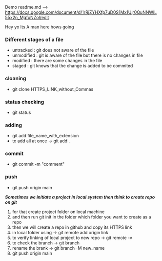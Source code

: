 Demo readme.md --> https://docs.google.com/document/d/1rRjZYHXfp7uD0S1Mx1Ujr0QuNNWlL55x2n_MgfuNZoI/edit

Hey yo
Its A man here hows going 

### Different stages of a file
- untracked : git does not aware of the file
- unmodified : git is aware of the file but there is no changes in file
- modified : there are some changes in the file
- staged : git knows that the change is added to be commited

### cloaning 
- git clone HTTPS_LINK_without_Commas

### status checking
- git status

### adding
- git add file_name_with_extension
- to add all at once -> git add .

### commit 
- git commit -m "comment"

### push 
- git push origin main

***Sometimes we initiate a project in local system then think to create repo on git***
1. for that create project folder on local machine
2. and then run git init in the folder which folder you want to create as a repo
3. then we will create a repo in github and copy its HTTPS link
4. in local folder using -> git remote add origin link
5. to verify linking of local project to new repo -> git remote -v
6. to check the branch -> git branch
7. rename the brank -> git branch -M new_name
8. git push origin main